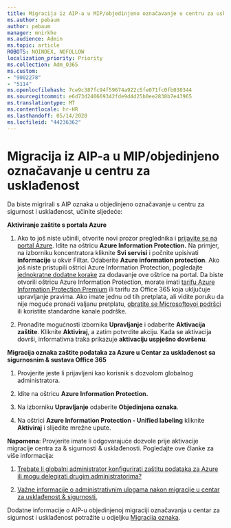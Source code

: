 ```yaml
---
title: Migracija iz AIP-a u MIP/objedinjeno označavanje u centru za usklađenost
ms.author: pebaum
author: pebaum
manager: mnirkhe
ms.audience: Admin
ms.topic: article
ROBOTS: NOINDEX, NOFOLLOW
localization_priority: Priority
ms.collection: Adm_O365
ms.custom:
- "9002278"
- "5114"
ms.openlocfilehash: 7ce9c387fc94f59674a922c5fe071fc0fb030344
ms.sourcegitcommit: e6d73d240669342fde9d4d25b0ee2838b7e43965
ms.translationtype: MT
ms.contentlocale: hr-HR
ms.lasthandoff: 05/14/2020
ms.locfileid: "44236362"
---
```

# <a name="migration-from-aip-to-mipunified-labeling-in-the-compliance-center"></a>Migracija iz AIP-a u MIP/objedinjeno označavanje u centru za usklađenost

Da biste migrirali s AIP oznaka u objedinjeno označavanje u centru za sigurnost i usklađenost, učinite sljedeće:

**Aktiviranje zaštite s portala Azure**

1. Ako to još niste učinili, otvorite novi prozor preglednika i [prijavite se na portal Azure](https://docs.microsoft.com/azure/information-protection/deploy-use/configure-policy#signing-in-to-the-azure-portal). Idite na oštricu **Azure Information Protection.** Na primjer, na izborniku koncentratora kliknite **Svi servisi** i počnite upisivati **informacije** u okvir Filtar. Odaberite **Azure information protection**. Ako još niste pristupili oštrici Azure Information Protection, pogledajte [jednokratne dodatne korake](https://docs.microsoft.com/azure/information-protection/deploy-use/configure-policy#to-access-the-azure-information-protection-blade-for-the-first-time) za dodavanje ove oštrice na portal. Da biste otvorili oštricu Azure Information Protection, morate imati [tarifu Azure Information Protection Premium](https://www.microsoft.com/cloud-platform/azure-information-protection-pricing) ili tarifu za Office 365 koja uključuje upravljanje pravima. Ako imate jednu od tih pretplata, ali vidite poruku da nije moguće pronaći valjanu pretplatu, [obratite se Microsoftovoj podršci](https://docs.microsoft.com/azure/information-protection/get-started/information-support#to-contact-microsoft-support) ili koristite standardne kanale podrške.

2. Pronađite mogućnosti izbornika **Upravljanje** i odaberite **Aktivacija zaštite**. Kliknite **Aktiviraj**, a zatim potvrdite akciju. Kada se aktivacija dovrši, informativna traka prikazuje **aktivaciju uspješno dovršenu**.

**Migracija oznaka zaštite podataka za Azure u Centar za usklađenost sa sigurnosnim & sustava Office 365**

1. Provjerite jeste li prijavljeni kao korisnik s dozvolom globalnog administratora.

2. Idite na oštricu **Azure Information Protection.**

3. Na izborniku **Upravljanje** odaberite **Objedinjena oznaka**.

4. Na oštrici **Azure Information Protection - Unified labeling** kliknite **Aktiviraj** i slijedite mrežne upute.

**Napomena**: Provjerite imate li odgovarajuće dozvole prije aktivacije migracije centra za & sigurnosti & usklađenosti. Pogledajte ove članke za više informacija:

1. [Trebate li globalni administrator konfigurirati zaštitu podataka za Azure ili mogu delegirati drugim administratorima?](https://docs.microsoft.com/azure/information-protection/faqs#do-you-need-to-be-a-global-admin-to-configure-azure-information-protection-or-can-i-delegate-to-other-administrators)

2. [Važne informacije o administrativnim ulogama nakon migracije u centar za usklađenost & sigurnosti.](https://docs.microsoft.com/azure/information-protection/configure-policy-migrate-labels#important-information-about-administrative-roles)

Dodatne informacije o AIP-u objedinjenoj migraciji označavanja u centar za sigurnost i usklađenost potražite u odjeljku [Migracija oznaka](https://docs.microsoft.com/azure/information-protection/configure-policy-migrate-labels).
